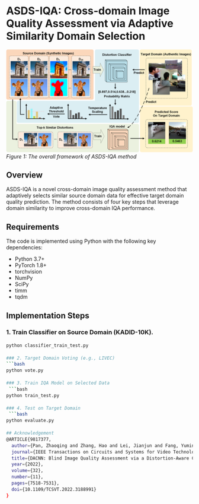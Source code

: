 # ASDS-IQA: Cross-domain Image Quality Assessment via Adaptive Similarity Domain Selection

![ASDS-IQA Framework](framework.png)  
*Figure 1: The overall framework of ASDS-IQA method*

## Overview
ASDS-IQA is a novel cross-domain image quality assessment method that adaptively selects similar source domain data for effective target domain quality prediction. The method consists of four key steps that leverage domain similarity to improve cross-domain IQA performance.

## Requirements
The code is implemented using Python with the following key dependencies:
- Python 3.7+
- PyTorch 1.8+
- torchvision
- NumPy
- SciPy
- timm
- tqdm

## Implementation Steps

### 1. Train Classifier on Source Domain (KADID-10K).
```bash
python classifier_train_test.py

### 2. Target Domain Voting (e.g., LIVEC)
```bash
python vote.py

### 3. Train IQA Model on Selected Data
 ```bash
python train_test.py

### 4. Test on Target Domain
 ```bash
python evaluate.py

## Acknowledgement
@ARTICLE{9817377,
  author={Pan, Zhaoqing and Zhang, Hao and Lei, Jianjun and Fang, Yuming and Shao, Xiao and Ling, Nam and Kwong, Sam},
  journal={IEEE Transactions on Circuits and Systems for Video Technology}, 
  title={DACNN: Blind Image Quality Assessment via a Distortion-Aware Convolutional Neural Network}, 
  year={2022},
  volume={32},
  number={11},
  pages={7518-7531},
  doi={10.1109/TCSVT.2022.3188991}
}
